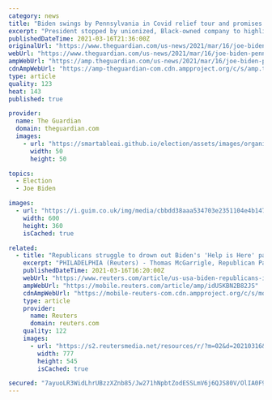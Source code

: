 ```yaml
---
category: news
title: "Biden swings by Pennsylvania in Covid relief tour and promises ‘more help’"
excerpt: "President stopped by unionized, Black-owned company to highlight how $1.9tn package will lift small businesses Last modified on Tue 16 Mar 2021 18.36 EDT Joe Biden stopped by a unionized, Black-owned flooring company in the battleground state of ..."
publishedDateTime: 2021-03-16T21:36:00Z
originalUrl: "https://www.theguardian.com/us-news/2021/mar/16/joe-biden-pennsylvania-covid-relief-campaign"
webUrl: "https://www.theguardian.com/us-news/2021/mar/16/joe-biden-pennsylvania-covid-relief-campaign"
ampWebUrl: "https://amp.theguardian.com/us-news/2021/mar/16/joe-biden-pennsylvania-covid-relief-campaign"
cdnAmpWebUrl: "https://amp-theguardian-com.cdn.ampproject.org/c/s/amp.theguardian.com/us-news/2021/mar/16/joe-biden-pennsylvania-covid-relief-campaign"
type: article
quality: 123
heat: 143
published: true

provider:
  name: The Guardian
  domain: theguardian.com
  images:
    - url: "https://smartableai.github.io/election/assets/images/organizations/theguardian.com-50x50.jpg"
      width: 50
      height: 50

topics:
  - Election
  - Joe Biden

images:
  - url: "https://i.guim.co.uk/img/media/cbbdd38aaa534703e2351104e4b147bc6657d5a7/0_85_3187_1912/master/3187.jpg?width=300&quality=45&auto=format&fit=max&dpr=2&s=f6854b7cf8fc8ae24db44335aaedf3fe"
    width: 600
    height: 360
    isCached: true

related:
  - title: "Republicans struggle to drown out Biden's 'Help is Here' pandemic relief tour"
    excerpt: "PHILADELPHIA (Reuters) - Thomas McGarrigle, Republican Party chairman in Pennsylvania’s Delaware County, is certain that President Joe Biden’s $1.9 trillion coronavirus relief package is bloated with Democratic goodies and benefits Americans who have ..."
    publishedDateTime: 2021-03-16T16:20:00Z
    webUrl: "https://www.reuters.com/article/us-usa-biden-republicans-idUSKBN2B82JS"
    ampWebUrl: "https://mobile.reuters.com/article/amp/idUSKBN2B82JS"
    cdnAmpWebUrl: "https://mobile-reuters-com.cdn.ampproject.org/c/s/mobile.reuters.com/article/amp/idUSKBN2B82JS"
    type: article
    provider:
      name: Reuters
      domain: reuters.com
    quality: 122
    images:
      - url: "https://s2.reutersmedia.net/resources/r/?m=02&d=20210316&t=2&i=1555101260&w=&fh=545px&fw=&ll=&pl=&sq=&r=LYNXMPEH2F1EC"
        width: 777
        height: 545
        isCached: true

secured: "7ayuoLR3WidLhrUBzzXZnb85/Jw271hNpbtZodESSLmV6j6QJS80V/OlIA0F9d16+QSOzTZi8HGV+XnAK9W/5ZJ10bq+A2JMXF/i8eCBmCW39bBOZqYkRjtGV7sSYw5f38yponZX87neHf4OvDKvdRZKuUgBfcyENPP3QfSmTfsACV8XqoNmixkpJpjYw8/Pc+NfFGPu7sJSgZSOdRHWABCF5rrkRzfM30/wSL1LUCebGD3tG0zSR+c4Ho/du3tKLogTpS0xCSty7xPVqT3ZLyZB7IrYMazvyoI962Po76dIF+lMTcH6WpYwPFqUJ00cf+G8qwWxXVD8BvkLeUfDHebVl6BnChgrdavRuAEAgE8=;5iwb6dnI6Zu668Iuv3Gqbg=="
---
```


